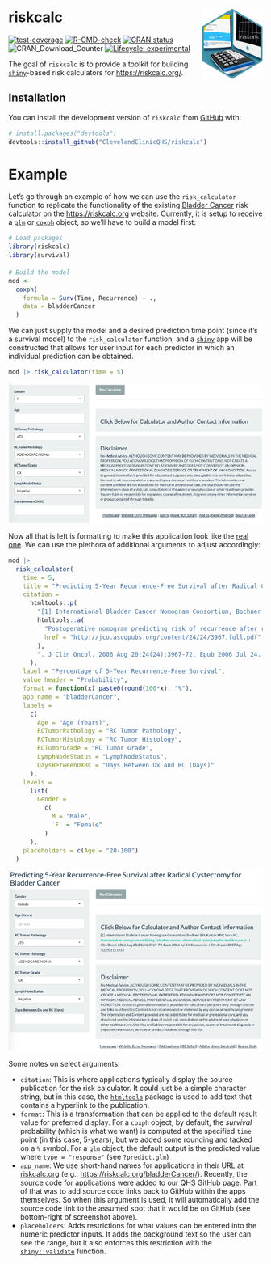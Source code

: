 
<!-- README.md is generated from README.Rmd. Please edit that file -->

# riskcalc <a href="https://clevelandclinicqhs.github.io/riskcalc/"><img src="man/figures/logo.png" align="right" height="139" /></a>

<!-- badges: start -->

[![test-coverage](https://github.com/ClevelandClinicQHS/riskcalc/actions/workflows/test-coverage.yaml/badge.svg)](https://github.com/ClevelandClinicQHS/riskcalc/actions/workflows/test-coverage.yaml)
[![R-CMD-check](https://github.com/ClevelandClinicQHS/riskcalc/actions/workflows/R-CMD-check.yaml/badge.svg)](https://github.com/ClevelandClinicQHS/riskcalc/actions/workflows/R-CMD-check.yaml)
[![CRAN
status](https://www.r-pkg.org/badges/version/riskcalc)](https://CRAN.R-project.org/package=riskcalc)
![CRAN_Download_Counter](http://cranlogs.r-pkg.org/badges/grand-total/riskcalc)
[![Lifecycle:
experimental](https://img.shields.io/badge/lifecycle-experimental-orange.svg)](https://lifecycle.r-lib.org/articles/stages.html#experimental)
<!-- badges: end -->

The goal of `riskcalc` is to provide a toolkit for building
[`shiny`](https://www.rstudio.com/products/shiny/)-based risk
calculators for <https://riskcalc.org/>.

## Installation

You can install the development version of `riskcalc` from
[GitHub](https://github.com/) with:

``` r
# install.packages("devtools")
devtools::install_github("ClevelandClinicQHS/riskcalc")
```

# Example

Let’s go through an example of how we can use the `risk_calculator`
function to replicate the functionality of the existing [Bladder
Cancer](https://riskcalc.org/bladderCancer/) risk calculator on the
<https://riskcalc.org> website. Currently, it is setup to receive a
[`glm`](https://www.rdocumentation.org/packages/stats/versions/3.6.2/topics/glm)
or
[`coxph`](https://www.rdocumentation.org/packages/survival/versions/3.5-7/topics/coxph)
object, so we’ll have to build a model first:

``` r
# Load packages
library(riskcalc) 
library(survival)

# Build the model
mod <- 
  coxph(
    formula = Surv(Time, Recurrence) ~ .,
    data = bladderCancer
  )
```

We can just supply the model and a desired prediction time point (since
it’s a survival model) to the `risk_calculator` function, and a
[`shiny`]() app will be constructed that allows for user input for each
predictor in which an individual prediction can be obtained.

``` r
mod |> risk_calculator(time = 5)
```

![](man/figures/app_default.png)

Now all that is left is formatting to make this application look like
the [real one](https://riskcalc.org/bladderCancer/). We can use the
plethora of additional arguments to adjust accordingly:

``` r
mod |> 
  risk_calculator(
    time = 5,
    title = "Predicting 5-Year Recurrence-Free Survival after Radical Cystectomy for Bladder Cancer",
    citation = 
      htmltools::p(
        "[1] International Bladder Cancer Nomogram Consortium, Bochner BH, Kattan MW, Vora KC.",
        htmltools::a(
          "Postoperative nomogram predicting risk of recurrence after radical cystectomy for bladder cancer",
          href = "http://jco.ascopubs.org/content/24/24/3967.full.pdf"
        ),
        ". J Clin Oncol. 2006 Aug 20;24(24):3967-72. Epub 2006 Jul 24. Erratum in: J Clin Oncol. 2007 Apr 10;25(11):1457"
      ),
    label = "Percentage of 5-Year Recurrence-Free Survival",
    value_header = "Probability",
    format = function(x) paste0(round(100*x), "%"),
    app_name = "bladderCancer",
    labels =
      c(
        Age = "Age (Years)",
        RCTumorPathology = "RC Tumor Pathology",
        RCTumorHistology = "RC Tumor Histology",
        RCTumorGrade = "RC Tumor Grade",
        LymphNodeStatus = "LymphNodeStatus",
        DaysBetweenDXRC = "Days Between Dx and RC (Days)"
      ),
    levels = 
      list(
        Gender = 
          c(
            M = "Male",
            `F` = "Female"
          )
      ),
    placeholders = c(Age = "20-100")
  )
```

![](man/figures/app_formatted.png)

Some notes on select arguments:

- `citation`: This is where applications typically display the source
  publication for the risk calculator. It could just be a simple
  character string, but in this case, the
  [`htmltools`](https://cran.r-project.org/web/packages/htmltools/index.html)
  package is used to add text that contains a hyperlink to the
  publication.
- `format`: This is a transformation that can be applied to the default
  result value for preferred display. For a `coxph` object, by default,
  the *survival* probability (which is what we want) is computed at the
  specified `time` point (in this case, 5-years), but we added some
  rounding and tacked on a `%` symbol. For a `glm` object, the default
  output is the predicted value where `type = "response"` (see
  `?predict.glm`)
- `app_name`: We use short-hand names for applications in their URL at
  [riskcalc.org](https://riskcalc.org/) (e.g.,
  <https://riskcalc.org/bladderCancer/>). Recently, the source code for
  applications were
  [added](https://github.com/ClevelandClinicQHS/riskcalc-website) to our
  [QHS GitHub](https://github.com/clevelandclinicqhs) page. Part of that
  was to add source code links back to GitHub within the apps
  themselves. So when this argument is used, it will automatically add
  the source code link to the assumed spot that it would be on GitHub
  (see bottom-right of screenshot above).
- `placeholders`: Adds restrictions for what values can be entered into
  the numeric predictor inputs. It adds the background text so the user
  can see the range, but it also enforces this restriction with the
  [`shiny::validate`](https://shiny.posit.co/r/reference/shiny/0.11/validate.html)
  function.
